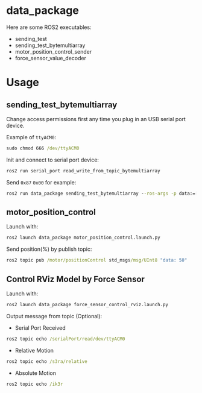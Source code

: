 # data_package

Here are some ROS2 executables:
- sending_test
- sending_test_bytemultiarray
- motor_position_control_sender
- force_sensor_value_decoder

# Usage

## sending_test_bytemultiarray

Change access permissions first any time you plug in an USB serial port device.

Example of `ttyACM0`:
```cmd
sudo chmod 666 /dev/ttyACM0
```

Init and connect to serial port device:
```cmd
ros2 run serial_port read_write_from_topic_bytemultiarray
```

Send `0x87` `0x00` for example:
```cmd
ros2 run data_package sending_test_bytemultiarray --ros-args -p data:=[0x87,0x00]
```
## motor_position_control

Launch with:

```cmd
ros2 launch data_package motor_position_control.launch.py 
```

Send position(%) by publish topic:
```cmd
ros2 topic pub /motor/positionControl std_msgs/msg/UInt8 "data: 50"
```
## Control RViz Model by Force Sensor

Launch with:
```cmd
ros2 launch data_package force_sensor_control_rviz.launch.py 
```

Output message from topic (Optional):

- Serial Port Received

```cmd
ros2 topic echo /serialPort/read/dev/ttyACM0 
```

- Relative Motion

```cmd
ros2 topic echo /s3ra/relative
```

- Absolute Motion

```cmd
ros2 topic echo /ik3r
```
